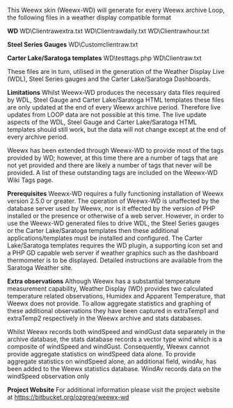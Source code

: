 This Weewx skin (Weewx-WD) will generate for every Weewx archive Loop, the following files in a weather display compatible format

**WD**
WD\Clientrawextra.txt
WD\Clientrawdaily.txt
WD\Clientrawhour.txt

**Steel Series Gauges**
WD\Customclientraw.txt

**Carter Lake/Saratoga templates**
WD\testtags.php
WD\Clientraw.txt

These files are in turn, utilised in the generation of the Weather Display Live (WDL), Steel Series gauges and the Carter Lake/Saratoga Dashboards.
 
**Limitations**
Whilst Weewx-WD produces the necessary data files required by WDL, Steel Gauge and Carter Lake/Saratoga HTML templates these files are only updated at the end of every Weewx archive period. Therefore live updates from LOOP data are not possible at this time. The live update aspects of the WDL, Steel Gauge and Carter Lake/Saratoga HTML templates should still work, but the data will not change except at the end of every archive period.

Weewx has been extended through Weewx-WD to provide most of the tags provided by WD; however, at this time there are a number of tags that are not yet provided and there are likely a number of tags that never will be provided. A list of these outstanding tags are included on the Weewx-WD Wiki Tags page.

**Prerequisites**
Weewx-WD requires a fully functioning installation of Weewx version 2.5.0 or greater. The operation of Weewx-WD is unaffected by the database server used by Weewx, nor is it effected by the version of PHP installed or the presence or otherwise of a web server. However, in order to use the Weewx-WD generated files to drive WDL, the Steel Series gauges or the Carter Lake/Saratoga templates then these additional applications/templates must be installed and configured. The Carter Lake/Saratoga templates requires the WD plugin, a supporting icon set and a PHP GD capable web server if weather graphics such as the dashboard thermometer is to be displayed. Detailed instructions are available from the Saratoga Weather site.

**Extra observations**
Although Weewx has a substantial temperature measurement capability, Weather Display (WD) provides two calculated temperature related observations, Humidex and Apparent Temperature, that Weewx does not provide. To allow aggregate statistics and graphing of these additional observations they have been captured in extraTemp1 and extraTemp2 respectively in the Weewx archive and stats databases.

Whilst Weewx records both windSpeed and windGust data separately in the archive database, the stats database records a vector type wind which is a composite of windSpeed and windGust. Consequently, Weewx cannot provide aggregate statistics on windSpeed data alone. To provide aggregate statistics on windSpeed alone, an additional field, windAv, has been added to the Weewx statistics database. WindAv records data on the windSpeed observation only

**Project Website**
For additional information please visit the project website at  https://bitbucket.org/ozgreg/weewx-wd